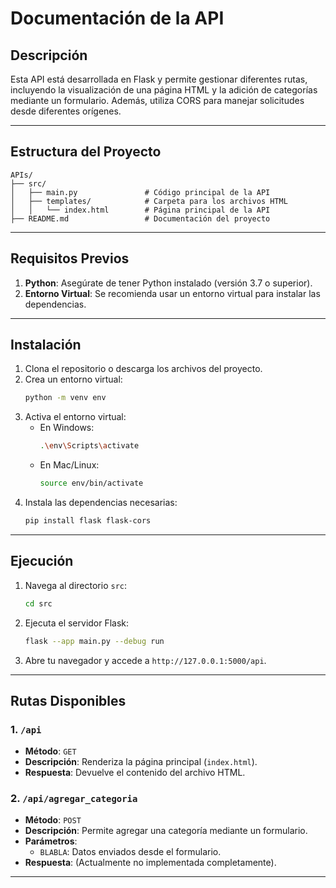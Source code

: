 # **Documentación de la API**

## **Descripción**
Esta API está desarrollada en Flask y permite gestionar diferentes rutas, incluyendo la visualización de una página HTML y la adición de categorías mediante un formulario. Además, utiliza CORS para manejar solicitudes desde diferentes orígenes.

---

## **Estructura del Proyecto**
```
APIs/
├── src/
│   ├── main.py               # Código principal de la API
│   ├── templates/            # Carpeta para los archivos HTML
│   │   └── index.html        # Página principal de la API
├── README.md                 # Documentación del proyecto
```

---

## **Requisitos Previos**
1. **Python**: Asegúrate de tener Python instalado (versión 3.7 o superior).
2. **Entorno Virtual**: Se recomienda usar un entorno virtual para instalar las dependencias.

---

## **Instalación**
1. Clona el repositorio o descarga los archivos del proyecto.
2. Crea un entorno virtual:
   ```bash
   python -m venv env
   ```
3. Activa el entorno virtual:
   - En Windows:
     ```bash
     .\env\Scripts\activate
     ```
   - En Mac/Linux:
     ```bash
     source env/bin/activate
     ```
4. Instala las dependencias necesarias:
   ```bash
   pip install flask flask-cors
   ```

---

## **Ejecución**
1. Navega al directorio `src`:
   ```bash
   cd src
   ```
2. Ejecuta el servidor Flask:
   ```bash
   flask --app main.py --debug run
   ```
3. Abre tu navegador y accede a `http://127.0.0.1:5000/api`.

---

## **Rutas Disponibles**

### **1. `/api`**
- **Método**: `GET`
- **Descripción**: Renderiza la página principal (`index.html`).
- **Respuesta**: Devuelve el contenido del archivo HTML.

### **2. `/api/agregar_categoria`**
- **Método**: `POST`
- **Descripción**: Permite agregar una categoría mediante un formulario.
- **Parámetros**:
  - `BLABLA`: Datos enviados desde el formulario.
- **Respuesta**: (Actualmente no implementada completamente).

---
